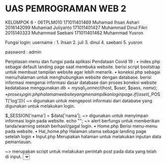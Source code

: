 # UAS PEMROGRAMAN WEB 2
KELOMPOK 6 - 06TPLM010
171011401469    Muhamad Ihsan Ashari
2016142099      Muhamad Juliyanto
171011401427    Muhammad Dinul Fikri
2015140323      Muhammad Saebani
171011401462    Muhammad Yusron

Fungsi login: 
username :	1. ihsan
			2. juli
			3. dinul
			4. saebani
			5. yusron

password : admin

 Penjelasan menu dan fungsi pada aplikasi Pendataan Covid 19 : 
•	index.php 
sebagai default landing page saat membuka website.
berisi script bootstrap untuk membuat tampilan website agar lebih menarik.
•	koneksi.php
sebagai menu/halaman untuk menghubungkan website dengan database.
berisi informasi mengenai informasi dasar database dan proses koneksi website kedatabase menggunakan 
$db = mysqli_connect($host, $user, $pass, $name);
•	proses_login.php
halaman website yang menampilkan login page.
if(isset($_POST['log'])){ ~> digunakan untuk mengepost informasi dari database yang digunakan untuk melakukan login.

$_SESSION['nama'] = $data['nama']; ~> digunakan untuk menyimpan informasi login pada website.
echo "<script> alert('Login Berhasil') </script>"; ~> alert berfungs untuk memberikan tanda/warning seteah berhasil/gagal login.
•	Home.php
Berisi menu-menu pada website.
•	Hal_home.php
Halaman utama sebagai landing page setelah login
•	Input.php
Merupakan halaman untuk melakukan inputan data pemantauan.
<form role="form" action="input_proses.php" method="post"> ~> merupakan script untuk melakukan perintah post pada data yang telah di input.
<select name="wilayah" class="form-control select2" required=""> ~> script untuk menampilkan menu dropdown provinsi.
<button type="submit" class="btn btn-primary" name="input">Simpan</button> ~> script untuk membuat tombol submit dan menyimpan nilai inputan kedalam database.
•	Input_proses.php
Merupakan halaman yang dibuat untuk memproses inputan data kedalam website.
$query 		= mysqli_query($db,"INSERT INTO `data_pasien` ~> script untuk mengirim data inputan kedalam database.
•	Edit.php
Digunakan untuk menampilkan data yang telah diinput pada menu edit.
$query = mysqli_query($db, "SELECT * FROM data_pasien"); ~> script untuk menampilkan data dari database.
•	Edit_form.php
Digunakan untuk menampilkan menu edit data.
$id = $_GET['id']; ~> digunakan untuk mengambil data dari database.
•	Edit_proses.php
Halaman yang dibuat sebagai proses penyimpanan data setelah proses editing.
Prosesnya sama dengan input data, hanya saja proses edit mengganti data yang lama dengan data baru yang sebelumnya telah di input.
•	Hapus.php
Digunakan untuk menampilkan halaman hapus pada menu.
•	Hapus_proses.php
Halaman untuk menghapus data yang sebelumnya telah diinput kedalam database. 
•	Laporan.php
Halaman untuk menampilkan data yang telah diinput.
$no++; ?> ~> digunakan untuk melakukan perulangan data sejumlah data yang telah diinput.
<p>Jumlah Data : <?php echo mysqli_num_rows($query) ?> ~> digunakan untuk menghitung jumlah data yang telah diinput.
•	Cetak.php
Halaman yang berfungsi untuk menampilkan data pada website.
<?php echo $data['area'];?> ~> untuk menampilkan informasi provinsi dari menu dropdown.
<?php date_default_timezone_set('Asia/Jakarta'); ?> ~> untuk menampilkan informasi zona waktu yang digunakan.
<?php echo tgl_indo(date('Y-m-d'))." ~> script untuk menampilkan informasi tanggal sekarang.
".date('h:i:sa');?><br> ~> untuk menampilkan informasi tanggal, jam, menit dan detik saat ini.
$no = 0; ~> digunakan sebagai perulangan nomor secara otomatis.
•	Cetak_pdf.php
Digunakan untuk halaman print dokumen kedalam bentuk file pdf.
window.print(); ~> script untuk mencetak halaman.
•	Logout.php
Halaman logout yang berfungsi untuk keluar dari sistem/website.
session_unset(); ~> berfungsi untuk menghapus data pada session.
session_destroy(); ~> sama dengan session unset, session destroy juga berfungsi untuk menghapus/menghancurkan data yang tersimpan pada session sebelumnya.





